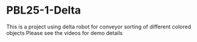 # PBL25-1-Delta
This is a project using delta robot for conveyor sorting of different colored objects
Please see the videos for demo details

